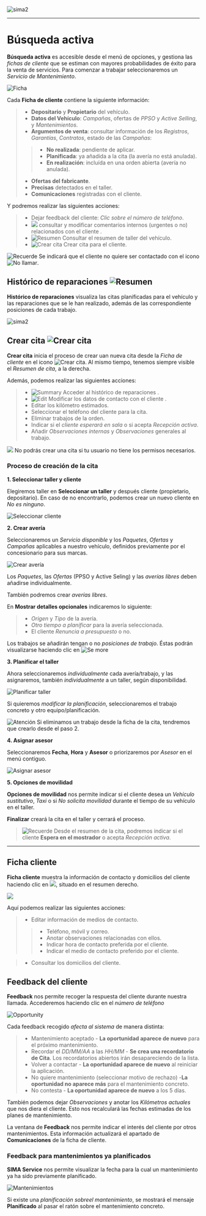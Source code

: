 ![sima2](images/es-ES_simacanaryversionbn.png)  
  
---  


# Búsqueda activa

**Búsqueda activa** es accesible desde el menú de opciones, y gestiona las _fichas de cliente_  que se estiman con mayores probabilidades de éxito para la venta de servicios.  Para comenzar a trabajar seleccionaremos un _Servicio de Mantenimiento_.      

![Ficha](images/es-ES_opportunity_activesearch.png)  

Cada **Ficha de cliente** contiene la siguiente información:  
  
 > - **Depositario** y **Propietario** del vehículo.  
 > - **Datos del Vehículo**: _Campañas_, ofertas de _PPSO_ y _Active Selling_, y _Mantenimientos_.  
 > - **Argumentos de venta**: consultar información de los _Registros_, _Garantías_, _Contratos_, estado de las _Campañas_:  
 >> - **No realizada**: pendiente de aplicar.  
 >> - **Planificada**: ya añadida a la cita (la avería no está anulada).    
 >> - **En realización**: incluída en una orden abierta (avería no anulada).    
 > - **Ofertas del fabricante**.  
 > - **Precisas** detectados en el taller.
 > - **Comunicaciones** registradas con el cliente.

Y podremos realizar las siguientes acciones:     
  
 >- Dejar feedback del cliente: _Clic sobre el número de teléfono_.     
 > - ![](Images/ic_CustomerRemarksBell.png) consultar y modificar comentarios internos (urgentes o no) relacionados con el cliente .   
 > - ![Resumen](Images/es-ES_icons_SeeMore.png) Consultar el resumen de taller del vehículo.  
 > - ![Crear cita](Images/es-ES_opportunity_CreateAppointment.png) Crear cita para el cliente.  
 

![Recuerde](images/es-ES_remember.png) Se indicará que el cliente no quiere ser contactado con el icono ![No llamar](images/es-ES_opportunity_icons_dontcallme.png).   
      

## Histórico de reparaciones ![Resumen](Images/es-ES_icons_SeeMore.png)    

**Histórico de reparaciones** visualiza las citas planificadas para el vehículo y las reparaciones que se le han realizado, además de las correspondiente posiciones de cada trabajo.  
  
![sima2](images/es-ES_vehicle_repair_history.png)

   
## Crear cita ![Crear cita](Images/es-ES_opportunity_CreateAppointment.png)


**Crear cita** inicia el proceso de crear uan nueva cita  desde la _Ficha de cliente_  en el icono ![Crear cita](Images/es-ES_opportunity_CreateAppointment.png).  Al mismo tiempo, tenemos siempre visible el _Resumen de cita_, a la derecha. 
  
Además, podemos realizar las siguientes acciones:     
  
 > - ![Summary](Images/es-ES_icons_seemore.png)  Acceder al histórico de reparaciones .   
 > - ![Edit](Images/es-ES_icons_edit.png)  Modificar los datos de contacto con el cliente .      
 > - Editar los kilómetro estimados.
 > - Seleccionar el teléfono del cliente para la cita.  
 > - Eliminar trabajos de la orden.
 > -  Indicar si el _cliente esperará en sala_ o si acepta _Recepción activa_.       
 > - Añadir _Observaciones internas_ y _Observaciones_ generales al trabajo.
  
  

![](Images/es-ES_remember.png) No podrás crear una cita si tu usuario no tiene los permisos necesarios.
  

### Proceso de creación de la cita     
  

**1. Seleccionar taller y cliente** 

    
Elegiremos taller en **Seleccionar un taller** y después cliente  (propietario, depositario).  En caso de no encontrarlo, podemos crear un nuevo cliente en _No es ninguno_.  
      

 ![Seleccionar cliente](Images/es-ES_opportunity_SelectCustomer.png)    
  

**2. Crear avería**  
  
Seleccionaremos un _Servicio disponible_ y los _Paquetes_, _Ofertas_ y _Campañas_ aplicables a nuestro vehículo, definidos previamente  por el concesionario para sus marcas.     
  
![Crear avería](Images/es-ES_opportunity_CreateDamage.png)    
  
Los _Paquetes_, las _Ofertas_  (PPSO y Active Seling) y las _averías libres_ deben añadirse individualmente.     
 
También podremos crear _averías libres_.       


En **Mostrar detalles opcionales** indicaremos lo siguiente:   
  
 >- _Origen_ y _Tipo_ de la avería.  
 >- _Otro tiempo a planificar_ para la avería seleccionada.
 >- El cliente _Renuncia a presupuesto_ o no.   
  
 
  
Los trabajos se añadirán tengan o no _posiciones de trabajo_. Éstas podrán visualizarse haciendo clic en ![Se more](Images/es-ES_SimaService_SeeMore_InTable.png)

  
  
 

**3. Planificar el taller**    

Ahora seleccionaremos _individualmente_ cada avería/trabajo, y las asignaremos, también _individualmente_ a un taller, según disponibilidad.  

![Planificar taller](Images/es-ES_opportunity_PlanningWorkshop.png)   
  
Si quieremos _modificar la planificación_, seleccionaremos el trabajo concreto y otro equipo/planificación.    

![Atención](Images/es-ES_remember.png) Si eliminamos un trabajo desde la ficha de la cita, tendremos que crearlo desde el paso 2.
  

**4. Asignar asesor**  
  
Seleccionaremos **Fecha**, **Hora** y **Asesor** o priorizaremos por _Asesor_ en el menú contiguo.         

![Asignar asesor](Images/es-ES_opportunity_AssignAssesor.png)      
   
**5. Opciones de movilidad**  
  
**Opciones de movilidad** nos permite indicar si el cliente desea un _Vehículo sustitutivo_, _Taxi_ o si _No solicita movilidad_ durante el tiempo de su vehículo en el taller.  
  
**Finalizar** creará la cita en el taller y cerrará el proceso.   

 

>![Recuerde](Images/es-ES_idea.png) Desde el resumen de la cita, podremos indicar si el cliente **Espera en el mostrador** o acepta _Recepción activa_.  
  
---  
  
## Ficha cliente  
 

**Ficha cliente** muestra la información de contacto y domicilios del cliente haciendo clic en ![](Images/es-ES_icons_edit.png), situado en el resumen derecho. 
  
![](Images/es-ES_opportunity_CustomerCard.png)     
  
Aquí podemos realizar las siguientes acciones:
  
 > - Editar información de medios de contacto.
> > - Teléfono, móvil y correo.
> > - Anotar observaciones relacionadas con ellos.   
> > - Indicar hora de contacto preferida por el cliente.  
> > - Indicar el medio de contacto preferido por el cliente.  

> - Consultar los domicilios del cliente.

  
  
  
## Feedback del cliente

**Feedback** nos permite recoger la respuesta del cliente durante nuestra llamada. Accederemos haciendo clic en el _número de teléfono_ 


![Opportunity](images/es-ES_opportunity_feedbacks.png)     

Cada feedback recogido _afecta al sistema_ de manera distinta:  
 

 > - Mantenimiento aceptado - **La oportunidad aparece de nuevo** para el próximo mantenimiento.  
 > - Recordar el _DD/MM/AA_ a las _HH/MM_ - **Se crea una recordatorio de Cita**.  Los recordatorios abiertos irán desapareciendo de la lista.  
 > - Volver a contactar - **La oportunidad aparece de nuevo** al reiniciar la aplicación.   
 > - No quiere mantenimiento (seleccionar motivo de rechazo) -**La oportunidad no aparece más** para el mantenimiento concreto. 
 > - No contesta - **La oportunidad aparece de nuevo** a los 5 días.   
  

También podemos dejar _Observaciones_ y anotar los _Kilómetros actuales_ que nos diera el cliente. Esto nos recalculará las fechas estimadas de los planes de mantenimiento.  
  


La ventana de  **Feedback** nos permite indicar el interés del cliente por otros mantenimientos. Esta información actualizará el apartado de **Comunicaciones** de la ficha de cliente.      
  
  
### Feedback para mantenimientos ya planificados

**SIMA Service** nos permite visualizar la fecha para la cual un mantenimiento ya ha sido previamente planificado.  

![Mantenimientos](images/es-ES_opportunity_maintenancesbox.png)  

Si existe una _planificación sobreel mantenimiento_, se mostrará el mensaje **Planificado** al pasar el ratón sobre el mantenimiento concreto.



  



  


